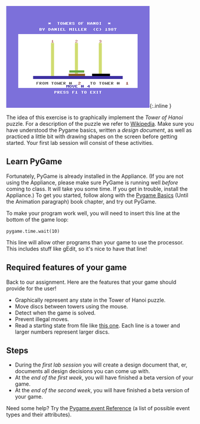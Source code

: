 ![Towers of Hanoi](hanoi.png){:.inline }

The idea of this exercise is to graphically implement the *Tower of Hanoi*
puzzle. For a description of the puzzle we refer to [Wikipedia]. Make sure you
have understood the Pygame basics, written a *design document*, as well as
practiced a little bit with drawing shapes on the screen before getting started. Your first lab session will consist of these activities.

[Wikipedia]: http://en.wikipedia.org/wiki/Towers_of_hanoi

## Learn PyGame

Fortunately, PyGame is already installed in the Appliance. (If you are not using the Appliance, please make sure PyGame is running well *before* coming to class. It will take you some time. If you get in trouble, install the Appliance.) To get you started, follow along with the [Pygame Basics](http://inventwithpython.com/pygame/chapter2.html) (Until the Animation paragraph) book chapter, and try out PyGame.

To make your program work well, you will need to insert this line at the bottom of the game loop:

	pygame.time.wait(10)

This line will allow other programs than your game to use the processor. This includes stuff like gEdit, so it's nice to have that line!

## Required features of your game

Back to our assignment. Here are the features that your game should provide for the user!

* Graphically represent any state in the Tower of Hanoi puzzle.
* Move discs between towers using the mouse.
* Detect when the game is solved.
* Prevent illegal moves.
* Read a starting state from file like [this one](hanoi.txt). Each line is a
  tower and larger numbers represent larger discs.

## Steps

* During the *first lab session* you will create a design document that, er, documents all design decisions you can come up with.
* At the *end of the first week*, you will have finished a beta version of
  your game.
* At the *end of the second week*, you will have finished a beta version of
  your game.

Need some help? Try the [Pygame.event Reference](http://www.pygame.org/docs/ref/event.html) (a list of possible event types and their attributes).
